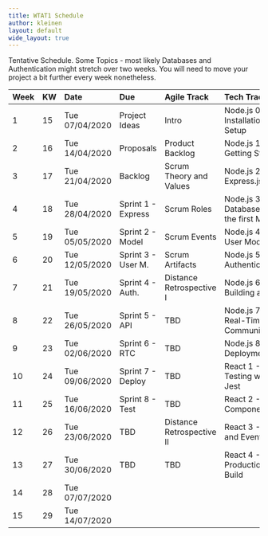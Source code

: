 ```yaml
---
title: WTAT1 Schedule
author: kleinen
layout: default
wide_layout: true
---
```

Tentative Schedule. Some Topics - most likely Databases and Authentication might stretch over two weeks.
You will need to move your project a bit further every week nonetheless.

| Week | KW | Date           | Due                | Agile Track               | Tech Track                               |
|:-----|:---|:---------------|:-------------------|:--------------------------|:-----------------------------------------|
| 1    | 15 | Tue 07/04/2020 | Project Ideas      | Intro                     | Node.js 0 - Installation and Setup       |
| 2    | 16 | Tue 14/04/2020 | Proposals          | Product Backlog           | Node.js 1 - Getting Started              |
| 3    | 17 | Tue 21/04/2020 | Backlog            | Scrum Theory and Values   | Node.js 2 - Express.js                   |
| 4    | 18 | Tue 28/04/2020 | Sprint 1 - Express | Scrum Roles               | Node.js 3 - Database and the first Model |
| 5    | 19 | Tue 05/05/2020 | Sprint 2 - Model   | Scrum Events              | Node.js 4 - User Model                   |
| 6    | 20 | Tue 12/05/2020 | Sprint 3 - User M. | Scrum Artifacts           | Node.js 5 - Authentication               |
| 7    | 21 | Tue 19/05/2020 | Sprint 4 - Auth.   | Distance Retrospective I  | Node.js 6 - Building an API              |
| 8    | 22 | Tue 26/05/2020 | Sprint 5 - API     | TBD                       | Node.js 7 - Real-Time Communication      |
| 9    | 23 | Tue 02/06/2020 | Sprint 6 - RTC     | TBD                       | Node.js 8 - Deployment                   |
| 10   | 24 | Tue 09/06/2020 | Sprint 7 - Deploy  | TBD                       | React 1 - Testing with Jest              |
| 11   | 25 | Tue 16/06/2020 | Sprint 8 - Test    | TBD                       | React 2 - Components                     |
| 12   | 26 | Tue 23/06/2020 | TBD                | Distance Retrospective II | React 3 - State and Events               |
| 13   | 27 | Tue 30/06/2020 | TBD                | TBD                       | React 4 - Production Build               |
| 14   | 28 | Tue 07/07/2020 |                    |                           |                                          |
| 15   | 29 | Tue 14/07/2020 |                    |                           |                                          |
